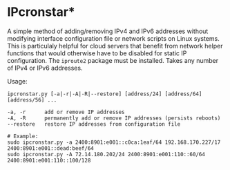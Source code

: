 # IPcronstar*

A simple method of adding/removing IPv4 and IPv6 addresses without modifying interface configuration file or network scripts on Linux systems. This is particulaly helpful for cloud servers that benefit from network helper functions that would otherwise have to be disabled for static IP configuration. The `iproute2` package must be installed. Takes any number of IPv4 or IPv6 addresses.

Usage:
```
ipcronstar.py [-a|-r|-A|-R|--restore] [address/24] [address/64] [address/56] ...
    
-a, -r      add or remove IP addresses
-A, -R      permanently add or remove IP addresses (persists reboots)
--restore   restore IP addresses from configuration file

# Example:
sudo ipcronstar.py -a 2400:8901:e001::c0ca:1eaf/64 192.168.170.227/17 2400:8901:e001::dead:beef/64
sudo ipcronstar.py -A 72.14.180.202/24 2400:8901:e001:110::60/64 2400:8901:e001:110::100/128
```